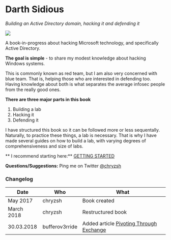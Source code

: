 # Darth Sidious
_Building an Active Directory domain, hacking it and defending it_

![](http://assets1.ignimgs.com/2015/05/27/lightsabersjpg-b61171_1280w.jpg)

A book-in-progress about hacking Microsoft technology, and specifically Active Directory.

**The goal is simple** - to share my modest knowledge about hacking Windows systems. 

This is commonly known as red team, but I am also very concerned with blue team. That is, helping those who are interested in defending too. Having knowledge about both is what separates the average infosec people from the really good ones.

**There are three major parts in this book**
1. Building a lab
2. Hacking it
3. Defending it

I have structured this book so it can be followed more or less sequentally. Naturally, to practice these things, a lab is necessary. That is why I have made several guides on how to build a lab, with varying degrees of comprehensiveness and size of labs.

**
I recommend starting here:** [GETTING STARTED](labs/getting-started.md)


**Questions/Suggestions:** Ping me on Twitter [@chryzsh](https://twitter.com/chryzsh)


### Changelog
|  Date | Who  | What  |
|---|---|---|
|  May 2017 | chryzsh  | Book created  |
| March 2018  | chryzsh  | Restructured book  |
| 30.03.2018 | bufferov3rride  | Added article [Pivoting Through Exchange](general/pivoting-through-exhcange.md) |


